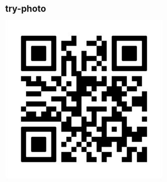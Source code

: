 # try-photo
![image alt](https://github.com/AmrinderGit/try-photo/blob/2009da522068e88c9e34dfae572299dd8cd6eb5f/frame%20(2).png)
